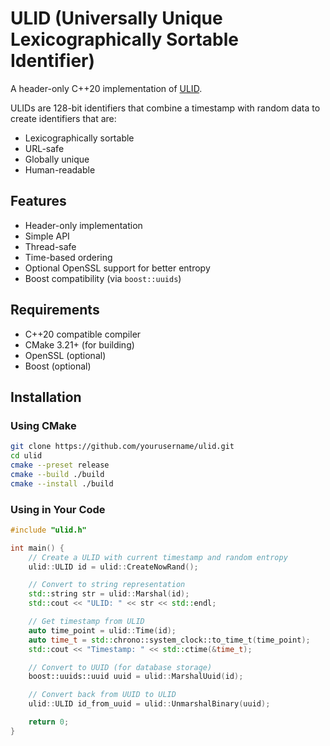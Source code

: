# ULID (Universally Unique Lexicographically Sortable Identifier)

A header-only C++20 implementation of [ULID](https://github.com/ulid/spec).

ULIDs are 128-bit identifiers that combine a timestamp with random data to create identifiers that are:
- Lexicographically sortable
- URL-safe
- Globally unique
- Human-readable

## Features

- Header-only implementation
- Simple API
- Thread-safe
- Time-based ordering
- Optional OpenSSL support for better entropy
- Boost compatibility (via `boost::uuids`)

## Requirements

- C++20 compatible compiler
- CMake 3.21+ (for building)
- OpenSSL (optional)
- Boost (optional)

## Installation

### Using CMake

```bash
git clone https://github.com/yourusername/ulid.git
cd ulid
cmake --preset release
cmake --build ./build
cmake --install ./build
```

### Using in Your Code

```cpp
#include "ulid.h"

int main() {
    // Create a ULID with current timestamp and random entropy
    ulid::ULID id = ulid::CreateNowRand();

    // Convert to string representation
    std::string str = ulid::Marshal(id);
    std::cout << "ULID: " << str << std::endl;

    // Get timestamp from ULID
    auto time_point = ulid::Time(id);
    auto time_t = std::chrono::system_clock::to_time_t(time_point);
    std::cout << "Timestamp: " << std::ctime(&time_t);

    // Convert to UUID (for database storage)
    boost::uuids::uuid uuid = ulid::MarshalUuid(id);

    // Convert back from UUID to ULID
    ulid::ULID id_from_uuid = ulid::UnmarshalBinary(uuid);

    return 0;
}
```
